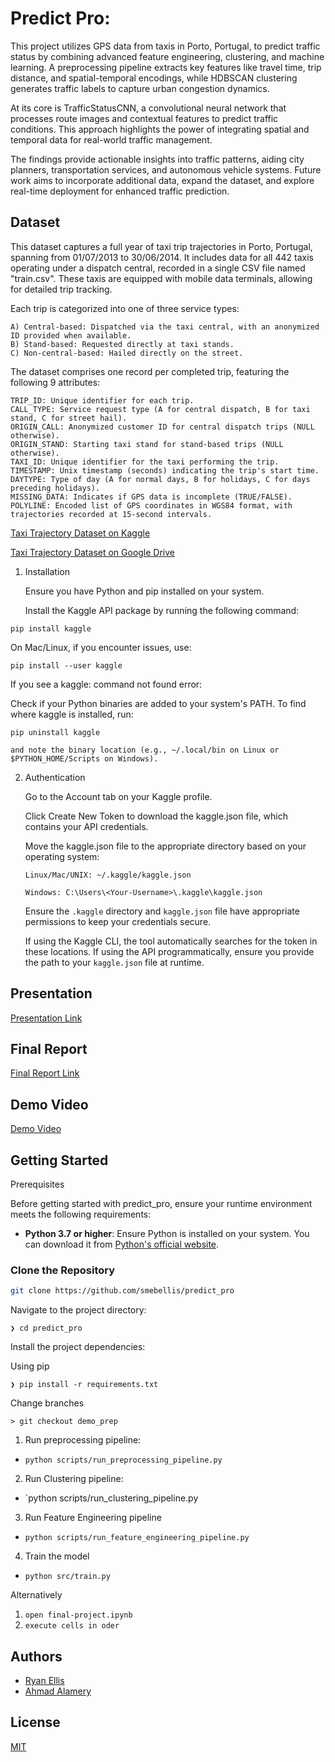 
# Predict Pro: 

This project utilizes GPS data from taxis in Porto, Portugal, to predict traffic status by combining advanced feature engineering, clustering, and machine learning. A preprocessing pipeline extracts key features like travel time, trip distance, and spatial-temporal encodings, while HDBSCAN clustering generates traffic labels to capture urban congestion dynamics.

At its core is TrafficStatusCNN, a convolutional neural network that processes route images and contextual features to predict traffic conditions. This approach highlights the power of integrating spatial and temporal data for real-world traffic management.

The findings provide actionable insights into traffic patterns, aiding city planners, transportation services, and autonomous vehicle systems. Future work aims to incorporate additional data, expand the dataset, and explore real-time deployment for enhanced traffic prediction.

## Dataset

This dataset captures a full year of taxi trip trajectories in Porto, Portugal, spanning from 01/07/2013 to 30/06/2014. It includes data for all 442 taxis operating under a dispatch central, recorded in a single CSV file named "train.csv". These taxis are equipped with mobile data terminals, allowing for detailed trip tracking.

Each trip is categorized into one of three service types:

    A) Central-based: Dispatched via the taxi central, with an anonymized ID provided when available.
    B) Stand-based: Requested directly at taxi stands.
    C) Non-central-based: Hailed directly on the street.

The dataset comprises one record per completed trip, featuring the following 9 attributes:

    TRIP_ID: Unique identifier for each trip.
    CALL_TYPE: Service request type (A for central dispatch, B for taxi stand, C for street hail).
    ORIGIN_CALL: Anonymized customer ID for central dispatch trips (NULL otherwise).
    ORIGIN_STAND: Starting taxi stand for stand-based trips (NULL otherwise).
    TAXI_ID: Unique identifier for the taxi performing the trip.
    TIMESTAMP: Unix timestamp (seconds) indicating the trip's start time.
    DAYTYPE: Type of day (A for normal days, B for holidays, C for days preceding holidays).
    MISSING_DATA: Indicates if GPS data is incomplete (TRUE/FALSE).
    POLYLINE: Encoded list of GPS coordinates in WGS84 format, with trajectories recorded at 15-second intervals.

[Taxi Trajectory Dataset on Kaggle](https://www.kaggle.com/datasets/crailtap/taxi-trajectory)

[Taxi Trajectory Dataset on Google Drive](https://drive.google.com/file/d/1rmJuNl6tenjid_Kp9roIKP176JKTYSvj/view?usp=drive_link)

 1. Installation

    Ensure you have Python and pip installed on your system.

    Install the Kaggle API package by running the following command:

`pip install kaggle`

On Mac/Linux, if you encounter issues, use:

`pip install --user kaggle`

If you see a kaggle: command not found error:

Check if your Python binaries are added to your system's PATH.
To find where kaggle is installed, run:

    pip uninstall kaggle 
    
    and note the binary location (e.g., ~/.local/bin on Linux or $PYTHON_HOME/Scripts on Windows).

2. Authentication

    Go to the Account tab on your Kaggle profile.

    Click Create New Token to download the kaggle.json file, which contains your API credentials.

    Move the kaggle.json file to the appropriate directory based on your operating system:

    `Linux/Mac/UNIX: ~/.kaggle/kaggle.json`

    `Windows: C:\Users\<Your-Username>\.kaggle\kaggle.json`

    Ensure the `.kaggle` directory and `kaggle.json` file have appropriate permissions to keep your credentials secure.

    If using the Kaggle CLI, the tool automatically searches for the token in these locations.
    If using the API programmatically, ensure you provide the path to your `kaggle.json` file at runtime.
## Presentation

[Presentation Link](https://google.com)
## Final Report

[Final Report Link](https://drive.google.com/file/d/1XSEGkLgptA1-eePTCwSZxg2GHmGxwIjz/view?usp=drive_link)
## Demo Video

[Demo Video](https://google.com)

## Getting Started

Prerequisites

Before getting started with predict_pro, ensure your runtime environment meets the following requirements:

- **Python 3.7 or higher**: Ensure Python is installed on your system. You can download it from [Python's official website](https://www.python.org/downloads/).

### Clone the Repository

```bash
git clone https://github.com/smebellis/predict_pro

```

Navigate to the project directory:

`❯ cd predict_pro`

Install the project dependencies:

Using pip  

`❯ pip install -r requirements.txt`

Change branches

`> git checkout demo_prep`

1. Run preprocessing pipeline:
- `python scripts/run_preprocessing_pipeline.py`
2. Run Clustering pipeline:
- `python scripts/run_clustering_pipeline.py
3. Run Feature Engineering pipeline
- `python scripts/run_feature_engineering_pipeline.py`
4. Train the model
- `python src/train.py`

Alternatively
1. `open final-project.ipynb`
2. `execute cells in oder`

## Authors

- [Ryan Ellis](https://github.com/smebellis)
- [Ahmad Alamery](https://github.com/ahalamer)


## License

[MIT](https://choosealicense.com/licenses/mit/)

